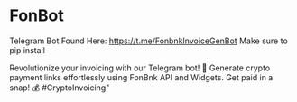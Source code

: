 # FonBot
Telegram Bot Found Here: https://t.me/FonbnkInvoiceGenBot
Make sure to pip install 

Revolutionize your invoicing with our Telegram bot! 🚀 Generate crypto payment links effortlessly using FonBnk API and Widgets. Get paid in a snap! 💰 #CryptoInvoicing"
